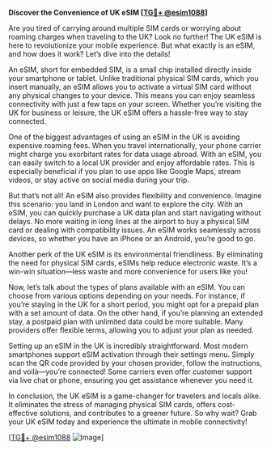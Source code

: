 **Discover the Convenience of UK eSIM [[TG💪+ @esim1088](https://t.me/s/esim1088)]**

Are you tired of carrying around multiple SIM cards or worrying about roaming charges when traveling to the UK? Look no further! The UK eSIM is here to revolutionize your mobile experience. But what exactly is an eSIM, and how does it work? Let’s dive into the details!

An eSIM, short for embedded SIM, is a small chip installed directly inside your smartphone or tablet. Unlike traditional physical SIM cards, which you insert manually, an eSIM allows you to activate a virtual SIM card without any physical changes to your device. This means you can enjoy seamless connectivity with just a few taps on your screen. Whether you’re visiting the UK for business or leisure, the UK eSIM offers a hassle-free way to stay connected.

One of the biggest advantages of using an eSIM in the UK is avoiding expensive roaming fees. When you travel internationally, your phone carrier might charge you exorbitant rates for data usage abroad. With an eSIM, you can easily switch to a local UK provider and enjoy affordable rates. This is especially beneficial if you plan to use apps like Google Maps, stream videos, or stay active on social media during your trip.

But that’s not all! An eSIM also provides flexibility and convenience. Imagine this scenario: you land in London and want to explore the city. With an eSIM, you can quickly purchase a UK data plan and start navigating without delays. No more waiting in long lines at the airport to buy a physical SIM card or dealing with compatibility issues. An eSIM works seamlessly across devices, so whether you have an iPhone or an Android, you’re good to go.

Another perk of the UK eSIM is its environmental friendliness. By eliminating the need for physical SIM cards, eSIMs help reduce electronic waste. It’s a win-win situation—less waste and more convenience for users like you!

Now, let’s talk about the types of plans available with an eSIM. You can choose from various options depending on your needs. For instance, if you’re staying in the UK for a short period, you might opt for a prepaid plan with a set amount of data. On the other hand, if you’re planning an extended stay, a postpaid plan with unlimited data could be more suitable. Many providers offer flexible terms, allowing you to adjust your plan as needed.

Setting up an eSIM in the UK is incredibly straightforward. Most modern smartphones support eSIM activation through their settings menu. Simply scan the QR code provided by your chosen provider, follow the instructions, and voilà—you’re connected! Some carriers even offer customer support via live chat or phone, ensuring you get assistance whenever you need it.

In conclusion, the UK eSIM is a game-changer for travelers and locals alike. It eliminates the stress of managing physical SIM cards, offers cost-effective solutions, and contributes to a greener future. So why wait? Grab your UK eSIM today and experience the ultimate in mobile connectivity!

[[TG💪+ @esim1088](https://t.me/s/esim1088) ![Image](https://i.postimg.cc/Y0z9fWf4/image.png)]